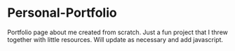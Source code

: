 # Personal-Portfolio

Portfolio page about me created from scratch.  Just a fun project that I threw together with little resources. Will update as necessary and add javascript.
